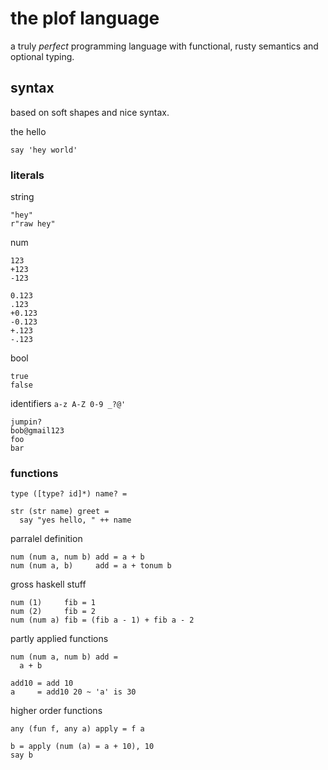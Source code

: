 # the plof language

a truly *perfect* programming language with functional, rusty semantics and optional typing.

## syntax
based on soft shapes and nice syntax.

the hello
```
say 'hey world'
```

### literals

string
```
"hey"
r"raw hey"
```

num
```
123
+123
-123

0.123
.123
+0.123
-0.123
+.123
-.123
```

bool
```
true
false
```

identifiers
`a-z A-Z 0-9 _?@'`
```
jumpin?
bob@gmail123
foo
bar
```

### functions
`type ([type? id]*) name? =`

```
str (str name) greet =
  say "yes hello, " ++ name
```

parralel definition
```
num (num a, num b) add = a + b
num (num a, b)     add = a + tonum b
```

gross haskell stuff
```
num (1)     fib = 1
num (2)     fib = 2
num (num a) fib = (fib a - 1) + fib a - 2
```

partly applied functions
```
num (num a, num b) add =
  a + b

add10 = add 10
a     = add10 20 ~ 'a' is 30
```

higher order functions
```
any (fun f, any a) apply = f a

b = apply (num (a) = a + 10), 10
say b
```
